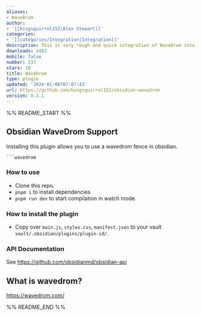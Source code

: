 ```yaml
---
aliases:
- WaveDrom
author:
- '[[kingsquirrel152|Alex Stewart]]'
categories:
- '[[categories/Integration|Integration]]'
description: This is very rough and quick integration of WaveDrom into obsidian
downloads: 4483
mobile: false
number: 237
stars: 10
title: WaveDrom
type: plugin
updated: '2024-01-06T07:07:43'
url: https://github.com/kingsquirrel152/obsidian-wavedrom
version: 0.1.1
---
```


%% README_START %%

## Obsidian WaveDrom Support

Installing this plugin allows you to use a wavedrom fence in obsidian.

```
```wavedrom
```

### How to use

- Clone this repo.
- `pnpm i` to install dependencies
- `pnpm run dev` to start compilation in watch mode.

### How to install the plugin

- Copy over `main.js`, `styles.css`, `manifest.json` to your vault `vault/.obsidian/plugins/plugin-id/`.

### API Documentation

See https://github.com/obsidianmd/obsidian-api

## What is wavedrom?
https://wavedrom.com/




%% README_END %%
